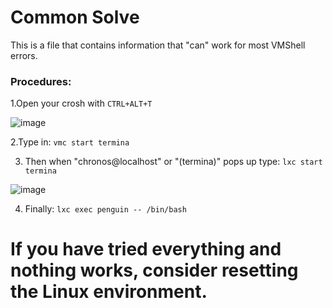 # Common Solve
This is a file that contains information that "can" work for most VMShell errors.

### Procedures:

1.Open your crosh with `CTRL+ALT+T`

![image](https://github.com/exoad/commonchromeosissues/blob/6a4d57a7595b448bd02cc5a66de82c105e09a2f7/img/Screenshot%202021-05-24%2010.15.29%20PM.png)


2.Type in: `vmc start termina`


3. Then when "chronos@localhost" or "(termina)" pops up type: `lxc start termina`

![image](https://github.com/exoad/commonchromeosissues/blob/49de2d15287a940d9fec8aa885eb7111ecd801cb/img/Screenshot%202021-05-24%2010.17.44%20PM.png)


4. Finally: `lxc exec penguin -- /bin/bash`

# If you have tried everything and nothing works, consider resetting the Linux environment.
